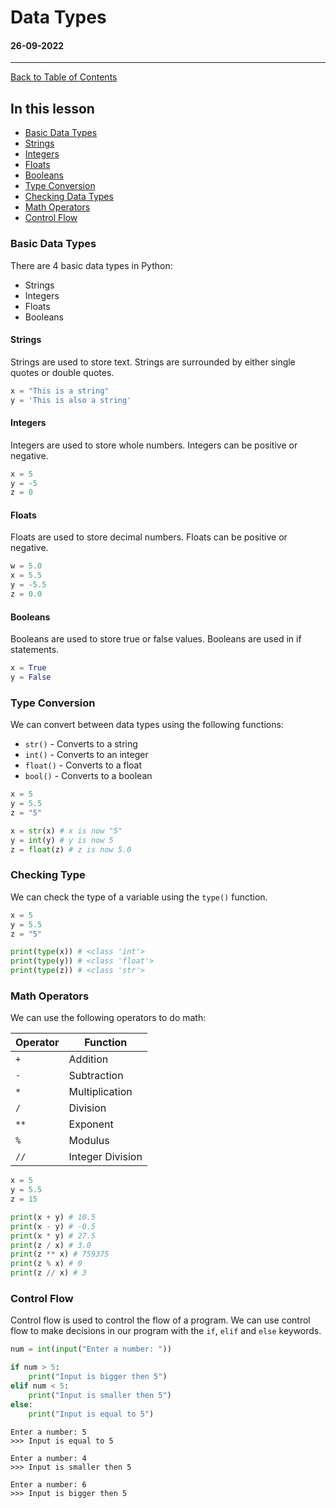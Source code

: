 # Data Types

#### 26-09-2022

---

[Back to Table of Contents](/README.md)

## In this lesson

-   [Basic Data Types](#basic-data-types)
-   [Strings](#strings)
-   [Integers](#integers)
-   [Floats](#floats)
-   [Booleans](#booleans)
-   [Type Conversion](#type-conversion)
-   [Checking Data Types](#checking-data-types)
-   [Math Operators](#math-operators)
-   [Control Flow](#control-flow)

### Basic Data Types

There are 4 basic data types in Python:

-   Strings
-   Integers
-   Floats
-   Booleans

#### Strings

Strings are used to store text. Strings are surrounded by either single quotes or double quotes.

```py
x = "This is a string"
y = 'This is also a string'
```

#### Integers

Integers are used to store whole numbers. Integers can be positive or negative.

```py
x = 5
y = -5
z = 0
```

#### Floats

Floats are used to store decimal numbers. Floats can be positive or negative.

```py
w = 5.0
x = 5.5
y = -5.5
z = 0.0
```

#### Booleans

Booleans are used to store true or false values. Booleans are used in if statements.

```py
x = True
y = False
```

### Type Conversion

We can convert between data types using the following functions:

-   `str()` - Converts to a string
-   `int()` - Converts to an integer
-   `float()` - Converts to a float
-   `bool()` - Converts to a boolean

```py
x = 5
y = 5.5
z = "5"

x = str(x) # x is now "5"
y = int(y) # y is now 5
z = float(z) # z is now 5.0
```

### Checking Type

We can check the type of a variable using the `type()` function.

```py
x = 5
y = 5.5
z = "5"

print(type(x)) # <class 'int'>
print(type(y)) # <class 'float'>
print(type(z)) # <class 'str'>
```

### Math Operators

We can use the following operators to do math:

| Operator | Function         |
| -------- | ---------------- |
| `+`      | Addition         |
| `-`      | Subtraction      |
| `*`      | Multiplication   |
| `/`      | Division         |
| `**`     | Exponent         |
| `%`      | Modulus          |
| `//`     | Integer Division |

```py
x = 5
y = 5.5
z = 15

print(x + y) # 10.5
print(x - y) # -0.5
print(x * y) # 27.5
print(z / x) # 3.0
print(z ** x) # 759375
print(z % x) # 0
print(z // x) # 3
```

### Control Flow

Control flow is used to control the flow of a program. We can use control flow to make decisions in our program with the `if`, `elif` and `else` keywords.

```py
num = int(input("Enter a number: "))

if num > 5:
    print("Input is bigger then 5")
elif num < 5:
    print("Input is smaller then 5")
else:
    print("Input is equal to 5")
```

```
Enter a number: 5
>>> Input is equal to 5
```

```
Enter a number: 4
>>> Input is smaller then 5
```

```
Enter a number: 6
>>> Input is bigger then 5
```
